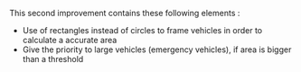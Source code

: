 This second improvement contains these following elements : 

- Use of rectangles instead of circles to frame vehicles in order to calculate a accurate area
- Give the priority to large vehicles (emergency vehicles), if area is bigger than a threshold 
